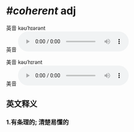 # ***\#coherent*** adj
英音 kəʊˈhɪərənt  
英音
<audio src="./media/coherent1_AAC.aac" controls="controls"></audio>

美音 kəʊˈhɪrənt  
美音
<audio src="./media/coherent2_AAC.aac" controls="controls"></audio>



  

英文释义
---
### 1.**有条理的; 清楚易懂的**  


